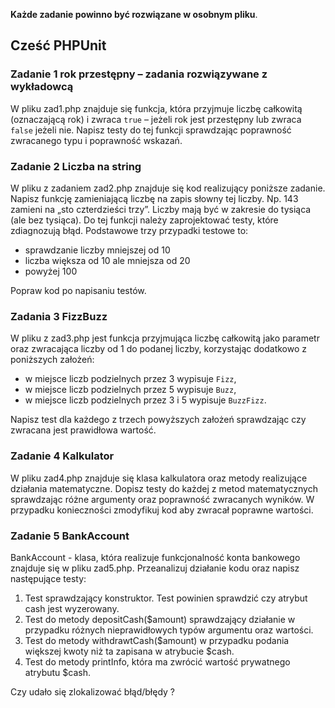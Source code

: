 **Każde zadanie powinno być rozwiązane w osobnym pliku**.

## Cześć PHPUnit

### Zadanie 1 rok przestępny &ndash; zadania rozwiązywane z wykładowcą
W pliku zad1.php znajduje się funkcja, która przyjmuje liczbę całkowitą (oznaczającą rok) i zwraca `true` 
&ndash; jeżeli rok jest przestępny lub zwraca `false` jeżeli nie.
Napisz testy do tej funkcji sprawdzając poprawność zwracanego typu i poprawność wskazań.


### Zadanie 2 Liczba na string
W pliku z zadaniem zad2.php znajduje się kod realizujący poniższe zadanie.    
    Napisz funkcję zamieniającą liczbę na zapis słowny tej liczby. 
    Np. 143 zamieni na „sto czterdzieści trzy”. 
    Liczby mają być w zakresie do tysiąca (ale bez tysiąca).
Do tej funkcji należy zaprojektować testy, które zdiagnozują błąd.
Podstawowe trzy przypadki testowe to:
  * sprawdzanie liczby mniejszej od 10
  * liczba większa od 10 ale mniejsza od 20
  * powyżej 100
  
Popraw kod po napisaniu testów.


### Zadania 3 FizzBuzz
W pliku z zad3.php jest funkcja przyjmująca liczbę całkowitą jako parametr oraz
zwracająca liczby od 1 do podanej liczby, korzystając dodatkowo z poniższych założeń:
* w miejsce liczb podzielnych przez 3 wypisuje `Fizz`,
* w miejsce liczb podzielnych przez 5 wypisuje `Buzz`,
* w miejsce liczb podzielnych przez 3 i 5 wypisuje `BuzzFizz`.

Napisz test dla każdego z trzech powyższych założeń sprawdzając czy zwracana
jest prawidłowa wartość.


### Zadanie 4 Kalkulator
W pliku zad4.php znajduje się klasa kalkulatora oraz metody realizujące działania matematyczne.
Dopisz testy do każdej z metod matematycznych sprawdzając różne argumenty oraz poprawność zwracanych wyników.
W przypadku konieczności zmodyfikuj kod aby zwracał poprawne wartości.


### Zadanie 5 BankAccount
BankAccount - klasa, która realizuje funkcjonalność konta bankowego znajduje się w pliku zad5.php.
Przeanalizuj działanie kodu oraz napisz następujące testy:

1. Test sprawdzający konstruktor. Test powinien sprawdzić czy atrybut cash jest wyzerowany. 
2. Test do metody depositCash($amount) sprawdzający działanie w przypadku różnych 
nieprawidłowych typów argumentu oraz wartości. 
3. Test do metody withdrawtCash($amount) w przypadku podania większej kwoty niż ta zapisana w atrybucie $cash.
4. Test do metody printInfo, która ma zwrócić wartość prywatnego atrybutu $cash.
 
Czy udało się zlokalizować błąd/błędy ?
